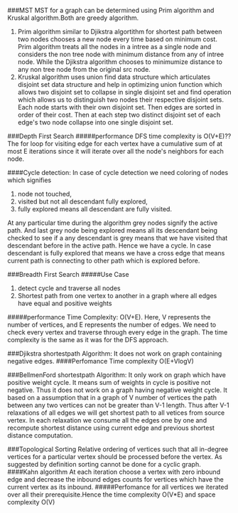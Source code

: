 ###MST
MST for a graph can be determined using Prim algorithm and Kruskal algorithm.Both are greedy algorithm. 
1. Prim algorithm similar to Djikstra algortithm for shortest path between two nodes chooses a new node every time based on minimum cost. Prim algorithm treats all the nodes in a intree as a single node and considers the non tree node with minimum distance from any of intree node. While the Djikstra algorithm chooses to minimumize distance to any non tree node from the original src node.
2. Kruskal algorithm uses union find data structure which articulates disjoint set data structure and help in optimizing union function which allows two disjoint set to collapse in single disjoint set and find operation which allows us to distinguish two nodes their respective disjoint sets. Each node starts with their own disjoint set. Then edges are sorted in order of their cost. Then at each step two distinct disjoint set of each edge's two node   collapse into one single disjoint set.

###Depth First Search
#####performance
DFS time complexity is O(V+E)??The for loop for visiting edge for each vertex have a cumulative sum of at most E iterations since it will iterate over all the node's neighbors for each node. 

####Cycle detection:
In case of cycle detection we need coloring of nodes which signifies 
1. node not touched, 
2. visited but not all descendant fully explored, 
3. fully explored means all descendant are fully visited. 

At any particular time during the algorithm grey nodes signify the active path. And last grey node being explored means all its descendant being checked to see if a any descendant is grey means that we have visited that descendant before in the active path. Hence we have a cycle. In case descendant is fully explored that means we have a cross edge that means current path is connecting to other path which is explored before.

###Breadth First Search
#####Use Case
1. detect cycle and traverse all nodes
2. Shortest path from one vertex to another in a graph where all edges have equal and positive weights

#####performance
Time Complexity: O(V+E). Here, V represents the number of vertices, and E represents the number of edges. We need to check every vertex and traverse through every edge in the graph. The time complexity is the same as it was for the DFS approach.

###Djikstra shortestpath Algorithm:
It does not work on graph containing negative edges.
####Perfomance
Time complexity O(E+VlogV)

###BellmenFord shortestpath Algorithm:
It only work on graph which have positive weight cycle. It means sum of weights in cycle is positive not negative. Thus it does not work on a graph having negative weight cycle.
It based on a assumption that in a graph of V number of vertices the path between any two vertices can not be greater than V-1 length. Thus after V-1 relaxations of all edges we will get shortest path to all vetices from source vertex. In each relaxation we consume all the edges one by one and recompute shortest distance using current edge and previous shortest distance computation.  

###Topological Sorting
Relative ordering of vertices such that all in-degree vertices for a particular vertex should be processed before the vertex. As suggested by definition sorting cannot be done for a cyclic graph.
####Kahn algorithm
At each iteration choose a vertex with zero inbound edge and decrease the inbound edges counts for vertices which have the current vertex as its inbound.
#####Perfomance
for all vertices we iterated over all their prerequisite.Hence the time complexity O(V*E) and space complexity O(V)